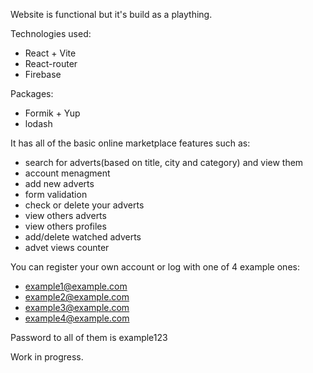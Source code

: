 Website is functional but it's build as a plaything.

Technologies used: 
- React + Vite
- React-router
- Firebase 

Packages: 
- Formik + Yup
- lodash

It has all of the basic online marketplace features such as:
- search for adverts(based on title, city and category) and view them
- account menagment
- add new adverts
- form validation
- check or delete your adverts
- view others adverts
- view others profiles
- add/delete watched adverts
- advet views counter

You can register your own account or log with one of 4 example ones: 
- example1@example.com
- example2@example.com
- example3@example.com
- example4@example.com

Password to all of them is example123

Work in progress.

